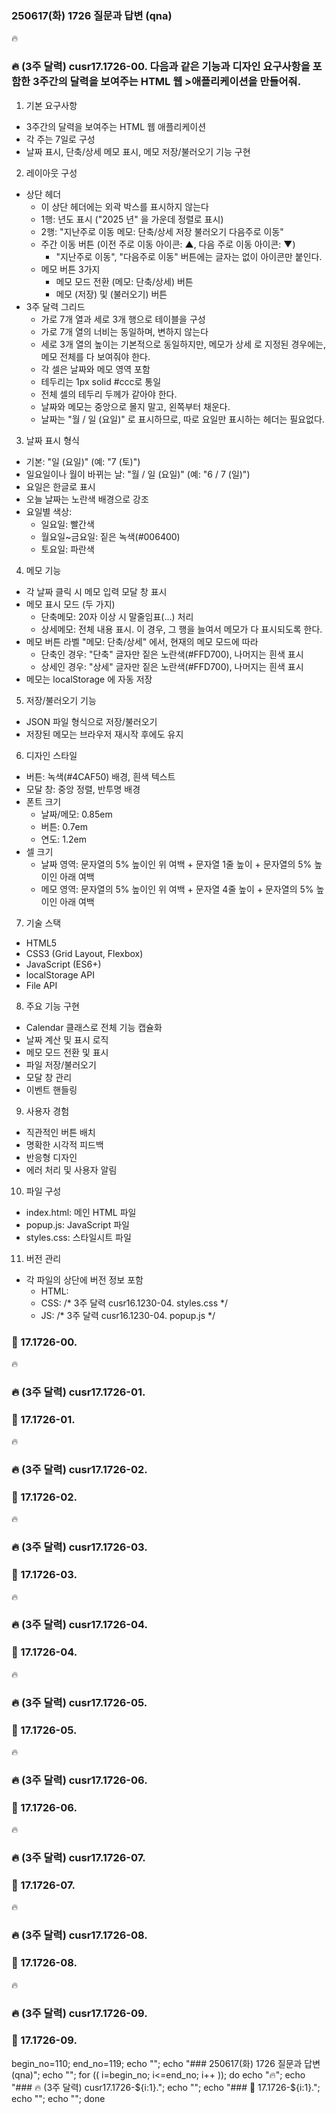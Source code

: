 
### 250617(화) 1726 질문과 답변 (qna)

🔥
### 🔥 (3주 달력) cusr17.1726-00. 다음과 같은 기능과 디자인 요구사항을 포함한 3주간의 달력을 보여주는 HTML 웹 >애플리케이션을 만들어줘.

1. 기본 요구사항
- 3주간의 달력을 보여주는 HTML 웹 애플리케이션
- 각 주는 7일로 구성
- 날짜 표시, 단축/상세 메모 표시, 메모 저장/불러오기 기능 구현

2. 레이아웃 구성
- 상단 헤더
  * 이 상단 헤더에는 외곽 박스를 표시하지 않는다
  * 1행: 년도 표시 ("2025 년" 을 가운데 정렬로 표시)
  * 2행: "지난주로 이동      메모: 단축/상세 저장 불러오기      다음주로 이동"
  * 주간 이동 버튼 (이전 주로 이동 아이콘: ▲, 다음 주로 이동 아이콘: ▼)
    - "지난주로 이동", "다음주로 이동" 버튼에는 글자는 없이 아이콘만 붙인다.
  * 메모 버튼 3가지
    + 메모 모드 전환 (메모: 단축/상세) 버튼
    + 메모 (저장) 및 (불러오기) 버튼
- 3주 달력 그리드
  * 가로 7개 열과 세로 3개 행으로 테이블을 구성
  * 가로 7개 열의 너비는 동일하며, 변하지 않는다
  * 세로 3개 열의 높이는 기본적으로 동일하지만,
    메모가 상세 로 지정된 경우에는, 메모 전체를 다 보여줘야 한다.
  * 각 셀은 날짜와 메모 영역 포함
  * 테두리는 1px solid #ccc로 통일
  * 전체 셀의 테두리 두께가 같아야 한다.
  * 날짜와 메모는 중앙으로 몰지 말고, 왼쪽부터 채운다.
  * 날짜는 "월 / 일 (요일)" 로 표시하므로, 따로 요일만 표시하는 헤더는 필요없다.

3. 날짜 표시 형식
- 기본: "일 (요일)" (예: "7 (토)")
- 일요일이나 월이 바뀌는 날: "월 / 일 (요일)" (예: "6 / 7 (일)")
- 요일은 한글로 표시
- 오늘 날짜는 노란색 배경으로 강조
- 요일별 색상:
  * 일요일: 빨간색
  * 월요일~금요일: 짙은 녹색(#006400)
  * 토요일: 파란색

4. 메모 기능
- 각 날짜 클릭 시 메모 입력 모달 창 표시
- 메모 표시 모드 (두 가지)
  * 단축메모: 20자 이상 시 말줄임표(...) 처리
  * 상세메모: 전체 내용 표시. 이 경우, 그 행을 늘여서 메모가 다 표시되도록 한다.
- 메모 버튼 라벨 "메모: 단축/상세" 에서, 현재의 메모 모드에 따라
  * 단축인 경우: "단축" 글자만 짙은 노란색(#FFD700), 나머지는 흰색 표시
  * 상세인 경우: "상세" 글자만 짙은 노란색(#FFD700), 나머지는 흰색 표시
- 메모는 localStorage 에 자동 저장

5. 저장/불러오기 기능
- JSON 파일 형식으로 저장/불러오기
- 저장된 메모는 브라우저 재시작 후에도 유지

6. 디자인 스타일
- 버튼: 녹색(#4CAF50) 배경, 흰색 텍스트
- 모달 창: 중앙 정렬, 반투명 배경
- 폰트 크기
  * 날짜/메모: 0.85em
  * 버튼: 0.7em
  * 연도: 1.2em
- 셀 크기
  * 날짜 영역: 문자열의 5% 높이인 위 여백 + 문자열 1줄 높이 + 문자열의 5% 높이인 아래 여백
  * 메모 영역: 문자열의 5% 높이인 위 여백 + 문자열 4줄 높이 + 문자열의 5% 높이인 아래 여백

7. 기술 스택
- HTML5
- CSS3 (Grid Layout, Flexbox)
- JavaScript (ES6+)
- localStorage API
- File API

8. 주요 기능 구현
- Calendar 클래스로 전체 기능 캡슐화
- 날짜 계산 및 표시 로직
- 메모 모드 전환 및 표시
- 파일 저장/불러오기
- 모달 창 관리
- 이벤트 핸들링

9. 사용자 경험
- 직관적인 버튼 배치
- 명확한 시각적 피드백
- 반응형 디자인
- 에러 처리 및 사용자 알림

10. 파일 구성
- index.html: 메인 HTML 파일
- popup.js: JavaScript 파일
- styles.css: 스타일시트 파일

11. 버전 관리
- 각 파일의 상단에 버전 정보 포함
  * HTML: <title>3주 달력 cusr16.1230-04. index.html</title>
  * CSS: /* 3주 달력 cusr16.1230-04. styles.css */
  * JS: /* 3주 달력 cusr16.1230-04. popup.js */

### 🔋 17.1726-00. 



🔥
### 🔥 (3주 달력) cusr17.1726-01.

### 🔋 17.1726-01. 



🔥
### 🔥 (3주 달력) cusr17.1726-02.

### 🔋 17.1726-02. 



🔥
### 🔥 (3주 달력) cusr17.1726-03.

### 🔋 17.1726-03. 



🔥
### 🔥 (3주 달력) cusr17.1726-04.

### 🔋 17.1726-04. 



🔥
### 🔥 (3주 달력) cusr17.1726-05.

### 🔋 17.1726-05. 



🔥
### 🔥 (3주 달력) cusr17.1726-06.

### 🔋 17.1726-06. 



🔥
### 🔥 (3주 달력) cusr17.1726-07.

### 🔋 17.1726-07. 



🔥
### 🔥 (3주 달력) cusr17.1726-08.

### 🔋 17.1726-08. 



🔥
### 🔥 (3주 달력) cusr17.1726-09.

### 🔋 17.1726-09. 



begin_no=110; end_no=119; echo ""; echo "### 250617(화) 1726 질문과 답변 (qna)"; echo ""; for (( i=begin_no; i<=end_no; i++ )); do echo "🔥"; echo "### 🔥 (3주 달력) cusr17.1726-${i:1}."; echo ""; echo "### 🔋 17.1726-${i:1}."; echo ""; echo ""; done
